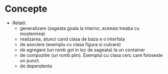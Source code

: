Concepte
========
   * Relatii:
      - generalizare (sageata goala la interior, aceeais treaba cu mostenirea)
      - realizarea, atunci cand clasa de baza e o interfata
      - de asociere (exemplu cu clasa figura si culoare)
      - de agregare (un romb gol in loc de sageata) la un container
      - de compozitie (un romb plin). Exemplul cu clasa cerc care foloseste un 
        punct.
      - de dependenta
